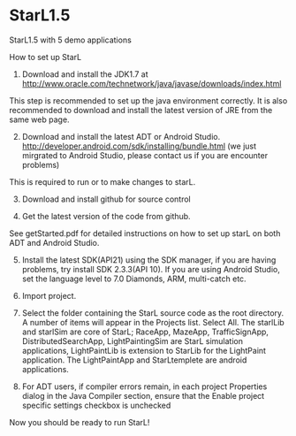 StarL1.5
========

StarL1.5 with 5 demo applications

How to set up StarL
1. Download and install the JDK1.7 at 
http://www.oracle.com/technetwork/java/javase/downloads/index.html

This step is recommended to set up the java environment correctly.
It is also recommended to download and install the latest version of JRE from the same web page.

2. Download and install the latest ADT or Android Studio. 
http://developer.android.com/sdk/installing/bundle.html
(we just mirgrated to Android Studio, please contact us if you are encounter problems)

This is required to run or to make changes to starL.

3. Download and install github for source control

4. Get the latest version of the code from github.

See getStarted.pdf for detailed instructions on how to set up starL on both ADT and Android Studio.

5. Install the latest SDK(API21) using the SDK manager, if you are having problems, try install SDK 2.3.3(API 10). If you are using Android Studio, set the language level to 7.0 Diamonds, ARM, multi-catch etc.

6. Import project.

7. Select the folder containing the StarL source code as the root directory. A number of
items will appear in the Projects list. Select All. The starlLib and starlSim are core of StarL; RaceApp, MazeApp, TrafficSignApp, DistributedSearchApp, LightPaintingSim are StarL simulation applications, LightPaintLib is extension to StarLib for the LightPaint application. The LightPaintApp and StarLtemplete are android applications.

8. For ADT users, if compiler errors remain, in each project Properties dialog in the Java Compiler section, ensure that the Enable project specific settings checkbox is unchecked

Now you should be ready to run StarL!
